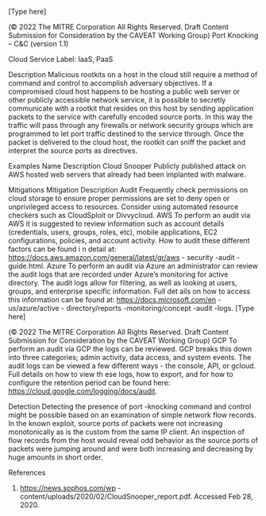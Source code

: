 [Type here] 
 
(© 2022 The MITRE Corporation All Rights Reserved. Draft Content 
Submission for Consideration by the CAVEAT Working Group) 
 Port Knocking – C&C (version 1.1) 
 
Cloud Service Label: IaaS, PaaS 
 
Description 
Malicious rootkits on a host in the cloud still require a method of command and control 
to accomplish adversary objectives. If a compromised cloud host happens to be hosting 
a public web server or other publicly accessible network service, it is possible to secretly 
communicate with a rootkit that resides on this host by sending application packets to 
the service with carefully encoded source ports. In this way the traffic will pass through 
any firewalls or network security groups which are programmed to let port traffic 
destined to the service through. Once the packet is delivered to the cloud host, the 
rootkit can sniff the packet and interpret the source ports as directives. 
 
Examples 
Name Description 
Cloud Snooper Publicly published attack on AWS hosted web servers 
that already had been implanted with malware. 
 
Mitigations 
Mitigation Description 
Audit Frequently check permissions on cloud storage to 
ensure proper permissions are set to deny open or 
unprivileged access to resources. Consider using 
automated resource checkers such as CloudSploit or 
Divvycloud. 
 AWS To perform an audit via AWS it is suggested to review 
information such as account details (credentials, users, 
groups, roles, etc), mobile applications, EC2 
configurations, policies, and account activity. How to 
audit these different factors can be found i n detail at: 
https://docs.aws.amazon.com/general/latest/gr/aws -
security -audit -guide.html. 
 Azure To perform an audit via Azure an administrator can 
review the audit logs that are recorded under Azure’s 
monitoring for active directory. The audit logs allow for 
filtering, as well as looking at users, groups, and 
enterprise specific information. Full det ails on how to 
access this information can be found at: 
https://docs.microsoft.com/en -us/azure/active -
directory/reports -monitoring/concept -audit -logs. [Type here] 
 
(© 2022 The MITRE Corporation All Rights Reserved. Draft Content 
Submission for Consideration by the CAVEAT Working Group) 
 GCP To perform an audit via GCP the logs can be reviewed. 
GCP breaks this down into three categories; admin 
activity, data access, and system events. The audit logs 
can be viewed a few different ways - the console, API, 
or gcloud. Full details on how to view th ese logs, how to 
export, and for how to configure the retention period 
can be found here: 
https://cloud.google.com/logging/docs/audit. 
 
Detection 
Detecting the presence of port -knocking command and control might be possible based 
on an examination of simple network flow records. In the known exploit, source ports of 
packets were not increasing monotonically as is the custom from the same IP client. An 
inspection of flow records from the host would reveal odd behavior as the source ports 
of packets were jumping around and were both increasing and decreasing by huge 
amounts in short order. 
 
References 
1. https://news.sophos.com/wp -content/uploads/2020/02/CloudSnooper\_report.pdf. 
Accessed Feb 28, 2020. 
 
 
 